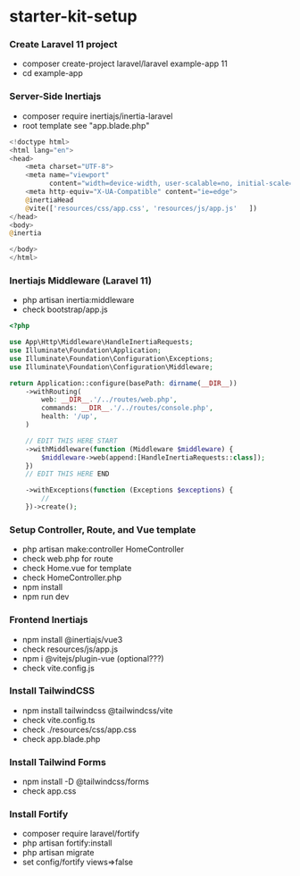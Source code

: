 # starter-kit-setup

### Create Laravel 11 project
- composer create-project laravel/laravel example-app 11
- cd example-app

### Server-Side Inertiajs
- composer require inertiajs/inertia-laravel
- root template see "app.blade.php"
```php
<!doctype html>
<html lang="en">
<head>
    <meta charset="UTF-8">
    <meta name="viewport"
          content="width=device-width, user-scalable=no, initial-scale=1.0, maximum-scale=1.0, minimum-scale=1.0">
    <meta http-equiv="X-UA-Compatible" content="ie=edge">
    @inertiaHead
    @vite(['resources/css/app.css', 'resources/js/app.js'   ])
</head>
<body>
@inertia

</body>
</html>
```

### Inertiajs Middleware (Laravel 11)
- php artisan inertia:middleware
- check bootstrap/app.js

```php
<?php

use App\Http\Middleware\HandleInertiaRequests;
use Illuminate\Foundation\Application;
use Illuminate\Foundation\Configuration\Exceptions;
use Illuminate\Foundation\Configuration\Middleware;

return Application::configure(basePath: dirname(__DIR__))
    ->withRouting(
        web: __DIR__.'/../routes/web.php',
        commands: __DIR__.'/../routes/console.php',
        health: '/up',
    )

    // EDIT THIS HERE START
    ->withMiddleware(function (Middleware $middleware) {
        $middleware->web(append:[HandleInertiaRequests::class]);
    })
    // EDIT THIS HERE END

    ->withExceptions(function (Exceptions $exceptions) {
        //
    })->create();
```

### Setup Controller, Route, and Vue template
- php artisan make:controller HomeController
- check web.php for route
- check Home.vue for template
- check HomeController.php
- npm install
- npm run dev

### Frontend Inertiajs
- npm install @inertiajs/vue3
- check resources/js/app.js
- npm i @vitejs/plugin-vue (optional???)
- check vite.config.js

### Install TailwindCSS
- npm install tailwindcss @tailwindcss/vite
- check vite.config.ts
- check ./resources/css/app.css
- check app.blade.php

### Install Tailwind Forms
- npm install -D @tailwindcss/forms
- check app.css

### Install Fortify
- composer require laravel/fortify
- php artisan fortify:install
- php artisan migrate
- set config/fortify views=>false

  
